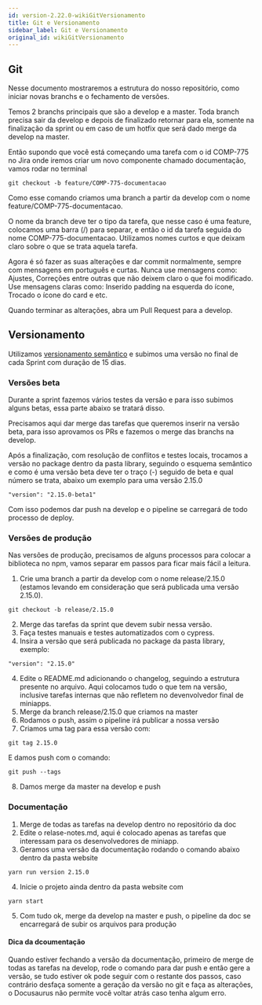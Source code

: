 ```yaml
---
id: version-2.22.0-wikiGitVersionamento
title: Git e Versionamento
sidebar_label: Git e Versionamento
original_id: wikiGitVersionamento
---
```


## Git

Nesse documento mostraremos a estrutura do nosso repositório, como iniciar novas branchs e o fechamento de versões.

Temos 2 branchs principais que são a develop e a master. Toda branch precisa sair da develop e depois de finalizado retornar para ela, somente na finalização da sprint ou em caso de um hotfix que será dado merge da develop na master.

Então supondo que você está começando uma tarefa com o id COMP-775 no Jira onde iremos criar um novo componente chamado documentação, vamos rodar no terminal

```
git checkout -b feature/COMP-775-documentacao
```

Como esse comando criamos uma branch a partir da develop com o nome feature/COMP-775-documentacao.

O nome da branch deve ter o tipo da tarefa, que nesse caso é uma feature, colocamos uma barra (/) para separar, e então o id da tarefa seguida do nome COMP-775-documentacao. Utilizamos nomes curtos e que deixam claro sobre o que se trata aquela tarefa.

Agora é só fazer as suas alterações e dar commit normalmente, sempre com mensagens em português e curtas. Nunca use mensagens como: Ajustes, Correções entre outras que não deixem claro o que foi modificado. Use mensagens claras como: Inserido padding na esquerda do ícone, Trocado o ícone do card e etc.

Quando terminar as alterações, abra um Pull Request para a develop.

## Versionamento

Utilizamos [versionamento semântico](https://semver.org/) e subimos uma versão no final de cada Sprint com duração de 15 dias.

### Versões beta

Durante a sprint fazemos vários testes da versão e para isso subimos alguns betas, essa parte abaixo se tratará disso.

Precisamos aqui dar merge das tarefas que queremos inserir na versão beta, para isso aprovamos os PRs e fazemos o merge das branchs na develop.

Após a finalização, com resolução de conflitos e testes locais, trocamos a versão no package dentro da pasta library, seguindo o esquema semântico e como é uma versão beta deve ter o traço (-) seguido de beta e qual número se trata, abaixo um exemplo para uma versão 2.15.0

```
"version": "2.15.0-beta1"
```

Com isso podemos dar push na develop e o pipeline se carregará de todo processo de deploy.

### Versões de produção

Nas versões de produção, precisamos de alguns processos para colocar a biblioteca no npm, vamos separar em passos para ficar mais fácil a leitura.

1. Crie uma branch a partir da develop com o nome release/2.15.0 (estamos levando em consideração que será publicada uma versão 2.15.0).

```
git checkout -b release/2.15.0
```

2. Merge das tarefas da sprint que devem subir nessa versão.
3. Faça testes manuais e testes automatizados com o cypress.
4. Insira a versão que será publicada no package da pasta library, exemplo:

```
"version": "2.15.0"
```

4. Edite o README.md adicionando o changelog, seguindo a estrutura presente no arquivo. Aqui colocamos tudo o que tem na versão, inclusive tarefas internas que não refletem no devenvolvedor final de miniapps.
5. Merge da branch release/2.15.0 que criamos na master
6. Rodamos o push, assim o pipeline irá publicar a nossa versão
7. Criamos uma tag para essa versão com:

```
git tag 2.15.0
```

E damos push com o comando:

```
git push --tags
```

8. Damos merge da master na develop e push

### Documentação

1.  Merge de todas as tarefas na develop dentro no repositório da doc
2.  Edite o relase-notes.md, aqui é colocado apenas as tarefas que interessam para os desenvolvedores de miniapp.
3.  Geramos uma versão da documentação rodando o comando abaixo dentro da pasta website

```
yarn run version 2.15.0
```

4. Inicie o projeto ainda dentro da pasta website com

```
yarn start
```

5. Com tudo ok, merge da develop na master e push, o pipeline da doc se encarregará de subir os arquivos para produção

#### Dica da dcoumentação

Quando estiver fechando a versão da documentação, primeiro de merge de todas as tarefas na develop, rode o comando para dar push e então gere a versão, se tudo estiver ok pode seguir com o restante dos passos, caso contrário desfaça somente a geração da versão no git e faça as alterações, o Docusaurus não permite você voltar atrás caso tenha algum erro.
